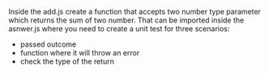 Inside the add.js create a function that accepts two number type parameter which returns the sum of two number. That can be imported inside the asnwer.js where you need to create a unit test for three scenarios:
- passed outcome
- function where it will throw an error
- check the type of the return